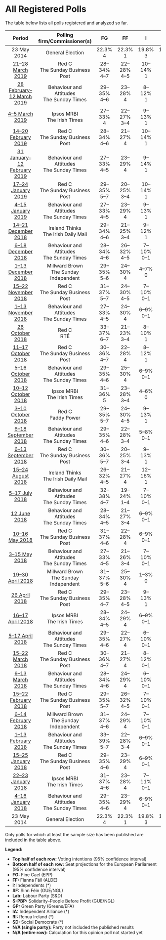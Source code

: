 # All Registered Polls

The table below lists all polls registered and analyzed so far.

| Period     | Polling firm/Commissioner(s) | FG | FF | I | SF | Lab | S-PBP | GP | IA | RI | SD |
|:----------:|:----------------------------:|:--:|:--:|:--:|:--:|:--:|:--:|:--:|:--:|:--:|:--:|
| 23 May 2014 | General Election | 22.3% <br> 4 | 22.3% <br> 1 | 19.8% <br> 3 | 19.5% <br> 3 | 5.3% <br> 0 | 1.5% <br> 0 | 4.9% <br> 0 | 0.0% <br> 0 | 0.0% <br> 0 | 0.0% <br> 0 |
| [21–28 March 2019](2019-03-28-RedC.html) | Red C <br> The Sunday Business Post | 28–34% <br> 4–7 | 22–28% <br> 4–5 | 10–14% <br> 1 | 11–15% <br> 1–3 | 4–7% <br> 0 | 1–3% <br> 0–1 | 2–4% <br> 0 | 2–4% <br> 0 | 0–1% <br> 0 | 2–4% <br> 0 |
| [28 February–12 March 2019](2019-03-12-BehaviourandAttitudes.html) | Behaviour and Attitudes <br> The Sunday Times | 29–35% <br> 4–6 | 23–28% <br> 4 | 8–12% <br> 1 | 17–22% <br> 2–4 | 4–7% <br> 0 | 1–2% <br> 0 | 2–4% <br> 0 | 1–3% <br> 0 | 0–1% <br> 0 | 0–1% <br> 0 |
| [4–5 March 2019](2019-03-05-IpsosMRBI.html) | Ipsos MRBI <br> The Irish Times | 27–33% <br> 4 | 22–27% <br> 3–4 | 9–13% <br> 1 | 19–23% <br> 3–4 | 5–7% <br> 0 | 1–3% <br> 0–1 | 1–3% <br> 0 | 1–2% <br> 0 | N/A <br> N/A | 1–2% <br> 0 |
| [14–20 February 2019](2019-02-20-RedC.html) | Red C <br> The Sunday Business Post | 28–34% <br> 4–6 | 21–27% <br> 4 | 10–14% <br> 1 | 16–21% <br> 2–4 | 4–7% <br> 0 | 1–2% <br> 0 | 1–3% <br> 0 | 1–3% <br> 0 | 0–1% <br> 0 | 1–3% <br> 0 |
| [31 January–12 February 2019](2019-02-12-BehaviourandAttitudes.html) | Behaviour and Attitudes <br> The Sunday Times | 27–33% <br> 4–5 | 23–29% <br> 4 | 9–14% <br> 1 | 15–20% <br> 2–4 | 4–7% <br> 0 | 1–3% <br> 0–1 | 1–3% <br> 0 | 1–3% <br> 0 | 1–2% <br> 0 | 1–2% <br> 0 |
| [17–24 January 2019](2019-01-24-RedC.html) | Red C <br> The Sunday Business Post | 29–35% <br> 5–7 | 20–25% <br> 3–4 | 10–14% <br> 1 | 11–15% <br> 1–2 | 5–8% <br> 0 | 1–3% <br> 0–1 | 2–4% <br> 0–1 | 4–7% <br> 0 | 0–1% <br> 0 | 1–3% <br> 0 |
| [4–15 January 2019](2019-01-15-BehaviourandAttitudes.html) | Behaviour and Attitudes <br> The Sunday Times | 27–33% <br> 4–5 | 23–29% <br> 4 | 9–13% <br> 1 | 17–23% <br> 3–4 | 3–5% <br> 0 | 1–3% <br> 0–1 | 1–3% <br> 0 | 1–3% <br> 0 | N/A <br> N/A | 1–2% <br> 0 |
| [14–21 December 2018](2018-12-21-IrelandThinks.html) | Ireland Thinks <br> The Irish Daily Mail | 29–34% <br> 4–6 | 21–25% <br> 3–4 | 9–12% <br> 1 | 14–18% <br> 2–3 | 6–8% <br> 0 | 3–5% <br> 1 | 3–5% <br> 0–1 | N/A <br> N/A | N/A <br> N/A | 2–4% <br> 0 |
| [6–18 December 2018](2018-12-18-BehaviourandAttitudes.html) | Behaviour and Attitudes <br> The Sunday Times | 28–34% <br> 4–6 | 26–32% <br> 4–5 | 7–10% <br> 0–1 | 15–19% <br> 1–4 | 4–7% <br> 0 | 1–3% <br> 0–1 | 2–4% <br> 0–1 | 1–3% <br> 0 | N/A <br> N/A | 1–3% <br> 0 |
| [1–13 December 2018](2018-12-13-MillwardBrown.html) | Millward Brown <br> The Sunday Independent | 29–35% <br> 5–6 | 24–30% <br> 4 | 4–7% <br> 0 | 19–24% <br> 3–4 | 4–7% <br> 0 | 1–2% <br> 0 | 1–2% <br> 0 | 3–6% <br> 0 | N/A <br> N/A | 1–3% <br> 0 |
| [15–22 November 2018](2018-11-22-RedC.html) | Red C <br> The Sunday Business Post | 31–37% <br> 5–7 | 24–30% <br> 4–5 | 7–10% <br> 0–1 | 11–15% <br> 1–3 | 5–8% <br> 0 | 0–1% <br> 0 | 2–4% <br> 0–1 | 4–7% <br> 0 | 0–1% <br> 0 | 1–3% <br> 0 |
| [1–13 November 2018](2018-11-13-BehaviourandAttitudes.html) | Behaviour and Attitudes <br> The Sunday Times | 27–33% <br> 4–5 | 24–30% <br> 4 | 6–9% <br> 0–1 | 20–26% <br> 3–4 | 5–8% <br> 0 | 1–3% <br> 0–1 | 1–2% <br> 0 | 1–2% <br> 0 | N/A <br> N/A | 1–2% <br> 0 |
| [26 October 2018](2018-10-26-RedC.html) | Red C <br> RTÉ | 33–37% <br> 6–7 | 21–23% <br> 3–4 | 8–10% <br> 1 | 14–16% <br> 1–2 | 6–8% <br> 0 | 2–3% <br> 0 | 3–5% <br> 0–1 | 1% <br> 0 | 0–1% <br> 0 | 2–4% <br> 0 |
| [11–17 October 2018](2018-10-17-RedC.html) | Red C <br> The Sunday Business Post | 30–36% <br> 4–7 | 22–28% <br> 4 | 8–12% <br> 1 | 13–17% <br> 1–3 | 4–7% <br> 0 | 0–1% <br> 0 | 3–5% <br> 0–1 | 3–5% <br> 0 | N/A <br> N/A | 1–3% <br> 0 |
| [5–16 October 2018](2018-10-16-BehaviourandAttitudes.html) | Behaviour and Attitudes <br> The Sunday Times | 29–35% <br> 4–6 | 25–30% <br> 4 | 6–9% <br> 0–1 | 17–22% <br> 3–4 | 5–8% <br> 0 | 1–3% <br> 0–1 | 1–3% <br> 0 | 1–3% <br> 0 | 0–1% <br> 0 | 0–1% <br> 0 |
| [10–12 October 2018](2018-10-12-IpsosMRBI.html) | Ipsos MRBI <br> The Irish Times | 31–36% <br> 5 | 23–28% <br> 3–4 | 4–6% <br> 0 | 22–27% <br> 3–4 | 3–5% <br> 0 | 2–4% <br> 0–1 | 1–3% <br> 0 | 1–2% <br> 0 | N/A <br> N/A | 1–2% <br> 0 |
| [3–10 October 2018](2018-10-10-RedC.html) | Red C <br> Paddy Power | 29–35% <br> 5–7 | 24–30% <br> 4–5 | 9–13% <br> 1 | 12–16% <br> 1–3 | 4–7% <br> 0 | 1–3% <br> 0–1 | 2–4% <br> 0 | 2–4% <br> 0 | 0–1% <br> 0 | 1–2% <br> 0 |
| [6–18 September 2018](2018-09-18-BehaviourandAttitudes.html) | Behaviour and Attitudes <br> The Sunday Times | 29–35% <br> 4–6 | 22–28% <br> 3–4 | 5–8% <br> 0–1 | 17–23% <br> 3–4 | 4–7% <br> 0 | 2–4% <br> 0–1 | 2–4% <br> 0 | 3–5% <br> 0 | 0–1% <br> 0 | 0–1% <br> 0 |
| [6–13 September 2018](2018-09-13-RedC.html) | Red C <br> The Sunday Business Post | 30–36% <br> 5–7 | 20–25% <br> 3–4 | 9–13% <br> 1 | 12–16% <br> 1–3 | 5–8% <br> 0 | 1–3% <br> 0–1 | 1–3% <br> 0 | 3–5% <br> 0 | 1–2% <br> 0 | 1–3% <br> 0 |
| [15–24 August 2018](2018-08-24-IrelandThinks.html) | Ireland Thinks <br> The Irish Daily Mail | 26–32% <br> 4–5 | 21–27% <br> 4 | 12–16% <br> 1 | 17–22% <br> 3–4 | 5–8% <br> 0 | 1–2% <br> 0 | 1–3% <br> 0 | N/A <br> N/A | N/A <br> N/A | 1–3% <br> 0 |
| [5–17 July 2018](2018-07-17-BehaviourandAttitudes.html) | Behaviour and Attitudes <br> The Sunday Times | 32–38% <br> 4–7 | 19–24% <br> 1–4 | 7–10% <br> 0–1 | 20–25% <br> 3–4 | 2–4% <br> 0 | 1–2% <br> 0 | 1–3% <br> 0 | 3–6% <br> 0 | 0–1% <br> 0 | 1–2% <br> 0 |
| [12 June 2018](2018-06-12-BehaviourandAttitudes.html) | Behaviour and Attitudes <br> The Sunday Times | 28–34% <br> 4–5 | 21–27% <br> 3–4 | 6–9% <br> 0–1 | 21–27% <br> 3–4 | 3–5% <br> 0 | 1–3% <br> 0–1 | 1–3% <br> 0 | 2–4% <br> 0 | 0–1% <br> 0 | 1–2% <br> 0 |
| [10–16 May 2018](2018-05-16-RedC.html) | Red C <br> The Sunday Business Post | 31–37% <br> 4–6 | 22–28% <br> 4 | 6–9% <br> 0–1 | 14–18% <br> 1–3 | 5–8% <br> 0 | 2–4% <br> 0–1 | 1–3% <br> 0 | 3–5% <br> 0 | 0–1% <br> 0 | 1–2% <br> 0 |
| [3–15 May 2018](2018-05-15-BehaviourandAttitudes.html) | Behaviour and Attitudes <br> The Sunday Times | 27–33% <br> 4–5 | 21–26% <br> 3–4 | 7–10% <br> 0–1 | 22–27% <br> 4 | 3–6% <br> 0 | 1–3% <br> 0–1 | 1–3% <br> 0 | 2–4% <br> 0 | N/A <br> N/A | 1–2% <br> 0 |
| [19–30 April 2018](2018-04-30-MillwardBrown.html) | Millward Brown <br> The Sunday Independent | 31–37% <br> 5–6 | 25–30% <br> 4 | 1–3% <br> 0 | 20–25% <br> 3–4 | 4–7% <br> 0 | 1–2% <br> 0 | 2–4% <br> 0 | 4–7% <br> 0 | N/A <br> N/A | N/A <br> N/A |
| [26 April 2018](2018-04-26-RedC.html) | Red C <br> The Sunday Business Post | 29–35% <br> 4–7 | 23–28% <br> 4–5 | 9–13% <br> 1 | 12–16% <br> 1–3 | 5–8% <br> 0 | 1–3% <br> 0–1 | 1–3% <br> 0 | 1–3% <br> 0 | 1–2% <br> 0 | 1–3% <br> 0 |
| [16–17 April 2018](2018-04-17-IpsosMRBI.html) | Ipsos MRBI <br> The Irish Times | 28–34% <br> 4–5 | 24–29% <br> 4 | 6–9% <br> 0–1 | 20–24% <br> 3–4 | 4–6% <br> 0 | 1–3% <br> 0–1 | 2–4% <br> 0 | 1–2% <br> 0 | N/A <br> N/A | 1–2% <br> 0 |
| [5–17 April 2018](2018-04-17-BehaviourandAttitudes.html) | Behaviour and Attitudes <br> The Sunday Times | 29–35% <br> 4–6 | 22–27% <br> 4 | 6–10% <br> 0–1 | 18–23% <br> 3–4 | 5–8% <br> 0 | 1–2% <br> 0 | 1–3% <br> 0 | 1–3% <br> 0 | 1–2% <br> 0 | 1–2% <br> 0 |
| [15–22 March 2018](2018-03-22-RedC.html) | Red C <br> The Sunday Business Post | 30–36% <br> 4–7 | 21–27% <br> 4 | 8–12% <br> 0–1 | 14–18% <br> 1–4 | 5–8% <br> 0 | 1–3% <br> 0–1 | 1–3% <br> 0 | 1–2% <br> 0 | 1–3% <br> 0 | 1–3% <br> 0 |
| [6–13 March 2018](2018-03-13-BehaviourandAttitudes.html) | Behaviour and Attitudes <br> The Sunday Times | 28–34% <br> 4–6 | 24–29% <br> 4 | 6–10% <br> 0–1 | 16–21% <br> 3–4 | 5–8% <br> 0 | 1–3% <br> 0–1 | 1–3% <br> 0 | 2–4% <br> 0 | N/A <br> N/A | 1–2% <br> 0 |
| [15–22 February 2018](2018-02-22-RedC.html) | Red C <br> The Sunday Business Post | 29–35% <br> 5–7 | 26–32% <br> 4–5 | 7–10% <br> 0–1 | 12–16% <br> 1–3 | 5–8% <br> 0 | 1–2% <br> 0 | 1–3% <br> 0 | 2–4% <br> 0 | 1–2% <br> 0 | 1–3% <br> 0 |
| [6–14 February 2018](2018-02-14-MillwardBrown.html) | Millward Brown <br> The Sunday Independent | 31–37% <br> 4–6 | 24–29% <br> 4 | 7–10% <br> 0–1 | 17–21% <br> 2–4 | 3–5% <br> 0 | 0–2% <br> 0 | 1–3% <br> 0 | 2–4% <br> 0 | N/A <br> N/A | 0–2% <br> 0 |
| [1–13 February 2018](2018-02-13-BehaviourandAttitudes.html) | Behaviour and Attitudes <br> The Sunday Times | 33–39% <br> 5–7 | 22–28% <br> 3–4 | 6–9% <br> 0–1 | 14–18% <br> 1–3 | 4–7% <br> 0 | 2–4% <br> 0–1 | 1–2% <br> 0 | 3–5% <br> 0 | N/A <br> N/A | 1–2% <br> 0 |
| [15–25 January 2018](2018-01-25-RedC.html) | Red C <br> The Sunday Business Post | 29–35% <br> 4–6 | 23–29% <br> 4 | 6–9% <br> 0–1 | 13–17% <br> 1–3 | 5–8% <br> 0 | 2–4% <br> 0–1 | 3–5% <br> 0–1 | 2–4% <br> 0 | 0–1% <br> 0 | 1–3% <br> 0 |
| [22–23 January 2018](2018-01-23-IpsosMRBI.html) | Ipsos MRBI <br> The Irish Times | 31–37% <br> 4–6 | 23–28% <br> 4 | 7–11% <br> 0–1 | 17–21% <br> 2–4 | 3–5% <br> 0 | 1–3% <br> 0–1 | 2–4% <br> 0 | 1–2% <br> 0 | N/A <br> N/A | 1–2% <br> 0 |
| [4–16 January 2018](2018-01-16-BehaviourandAttitudes.html) | Behaviour and Attitudes <br> The Sunday Times | 29–35% <br> 4–6 | 23–29% <br> 4 | 6–9% <br> 0–1 | 16–21% <br> 2–4 | 5–8% <br> 0 | 1–3% <br> 0–1 | 1–3% <br> 0 | 3–6% <br> 0 | N/A <br> N/A | 1–2% <br> 0 |
| 23 May 2014 | General Election | 22.3% <br> 4 | 22.3% <br> 1 | 19.8% <br> 3 | 19.5% <br> 3 | 5.3% <br> 0 | 1.5% <br> 0 | 4.9% <br> 0 | 0.0% <br> 0 | 0.0% <br> 0 | 0.0% <br> 0 |

Only polls for which at least the sample size has been published are included in the table above.

**Legend:**
+ **Top half of each row:** Voting intentions (95% confidence interval)
+ **Bottom half of each row:** Seat projections for the European Parliament (95% confidence interval)
+ **FG:** Fine Gael (EPP)
+ **FF:** Fianna Fáil (ALDE)
+ **I:** Independents (*)
+ **SF:** Sinn Féin (GUE/NGL)
+ **Lab:** Labour Party (S&D)
+ **S-PBP:** Solidarity–People Before Profit (GUE/NGL)
+ **GP:** Green Party (Greens/EFA)
+ **IA:** Independent Alliance (*)
+ **RI:** Renua Ireland (*)
+ **SD:** Social Democrats (*)
+ **N/A (single party):** Party not included the published results
+ **N/A (entire row):** Calculation for this opinion poll not started yet

